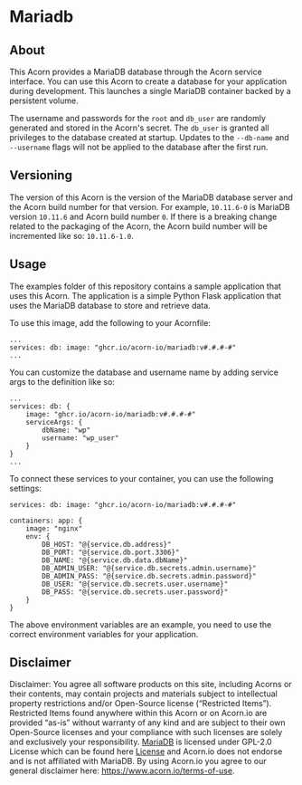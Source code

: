 # Mariadb

## About

This Acorn provides a MariaDB database through the Acorn service interface. You can use this Acorn to create a database for your application during development. This launches a single MariaDB container backed by a persistent volume.

The username and passwords for the `root` and `db_user` are randomly generated and stored in the Acorn's secret. The `db_user` is granted all privileges to the database created at startup. Updates to the `--db-name` and `--username` flags will not be applied to the database after the first run.

## Versioning

The version of this Acorn is the version of the MariaDB database server and the Acorn build number for that version. For example, `10.11.6-0` is MariaDB version `10.11.6` and Acorn build number `0`. If there is a breaking change related to the packaging of the Acorn, the Acorn build number will be incremented like so: `10.11.6-1.0`.

## Usage

The examples folder of this repository contains a sample application that uses this Acorn. The application is a simple Python Flask application that uses the MariaDB database to store and retrieve data.

To use this image, add the following to your Acornfile:

```acorn
...
services: db: image: "ghcr.io/acorn-io/mariadb:v#.#.#-#"
...
```

You can customize the database and username name by adding service args to the definition like so:

```acorn
...
services: db: {
    image: "ghcr.io/acorn-io/mariadb:v#.#.#-#"
    serviceArgs: {
        dbName: "wp"
        username: "wp_user"
    }
}
...
```

To connect these services to your container, you can use the following settings:

```acorn
services: db: image: "ghcr.io/acorn-io/mariadb:v#.#.#-#"

containers: app: {
    image: "nginx"
    env: {
        DB_HOST: "@{service.db.address}"
        DB_PORT: "@{service.db.port.3306}"
        DB_NAME: "@{service.db.data.dbName}"
        DB_ADMIN_USER: "@{service.db.secrets.admin.username}"
        DB_ADMIN_PASS: "@{service.db.secrets.admin.password}"
        DB_USER: "@{service.db.secrets.user.username}"
        DB_PASS: "@{service.db.secrets.user.password}"
    }
}
```

The above environment variables are an example, you need to use the correct environment variables for your application.

## Disclaimer

Disclaimer: You agree all software products on this site, including Acorns or their contents, may contain projects and materials subject to intellectual property restrictions and/or Open-Source license (“Restricted Items”). Restricted Items found anywhere within this Acorn or on Acorn.io are provided “as-is” without warranty of any kind and are subject to their own Open-Source licenses and your compliance with such licenses are solely and exclusively your responsibility. [MariaDB](https://mariadb.org) is licensed under GPL-2.0 License which can be found here [License](https://mariadb.com/kb/en/licensing-faq/) and Acorn.io does not endorse and is not affiliated with MariaDB. By using Acorn.io you agree to our general disclaimer here: <https://www.acorn.io/terms-of-use>.
